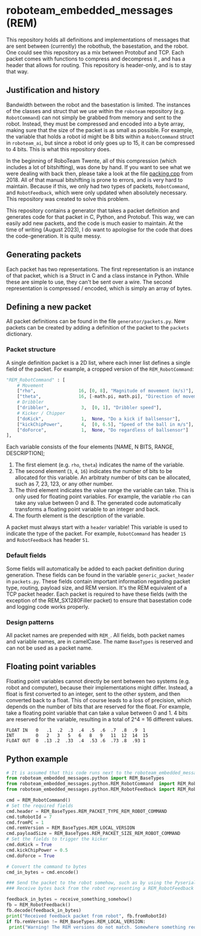 # roboteam_embedded_messages (REM)

This repository holds all definitions and implementations of messages that are sent between (currently) the robothub, the basestation, and the robot. One could see this repository as a mix between Protobuf and TCP. Each packet comes with functions to compress and decompress it   , and has a header that allows for routing. This repository is header-only, and is to stay that way.

## Justification and history

Bandwidth between the robot and the basestation is limited. The instances of the classes and struct that we use within the `roboteam` repository (e.g. `RobotCommand`) can not simply be grabbed from memory and sent to the robot. Instead, they must be compressed and encoded into a byte array, making sure that the size of the packet is as small as possible. For example, the variable that holds a robot id might be 8 bits within a `RobotCommand` struct in `roboteam_ai`, but since a robot id only goes up to 15, it can be compressed to 4 bits. This is what this repository does.

In the beginning of RoboTeam Twente, all of this compression (which includes a lot of bitshifting), was done by hand. If you want to see what we were dealing with back then, please take a look at the file [packing.cpp](https://github.com/RoboTeamTwente/roboteam_robothub/blob/864fe51b29f8a7dc5cf43e65c77e91ca6da4b76e/src/packing.cpp#L145) from 2018. All of that manual bitshifting is prone to errors, and is very hard to maintain. Because if this, we only had two types of packets, `RobotCommand`, and `RobotFeedback`, which were only updated when absolutely necessary. This repository was created to solve this problem.

This repository contains a generator that takes a packet definition and generates code for that packet in C, Python, and Protobuf. This way, we can easily add new packets, and the code is much easier to maintain. At the time of writing (August 2023), I do want to apologise for the code that does the code-generation. It is quite messy.

## Generating packets

Each packet has two representations. The first representation is an instance of that packet, which is a Struct in C and a class instance in Python. While these are simple to use, they can't be sent over a wire. The second representation is compressed / encoded, which is simply an array of bytes.

## Defining a new packet

All packet definitions can be found in the file `generator/packets.py`. New packets can be created by adding a definition of the packet to the `packets` dictionary.

### Packet structure

A single definition packet is a 2D list, where each inner list defines a single field of the packet. For example, a cropped version of the `REM_RobotCommand`:

```python
"REM_RobotCommand" : [
    # Movement
    ["rho",                16, [0, 8], "Magnitude of movement (m/s)"],
    ["theta",              16, [-math.pi, math.pi], "Direction of movement (radians)"],
    # Dribbler
    ["dribbler",            3,  [0, 1], "Dribbler speed"],
    # Kicker / Chipper
    ["doKick",              1,  None, "Do a kick if ballsensor"],
    ["kickChipPower",       4,  [0, 6.5], "Speed of the ball in m/s"],
    ["doForce",             1,  None, "Do regardless of ballsensor"]
],
```

Each variable consists of the four elements [NAME, N BITS, RANGE, DESCRIPTION];

1. The first element (e.g. `rho`, `theta`) indicates the name of the variable.
2. The second element (`3`, `4`, `16`) indicates the number of bits to be allocated for this variable. An arbitraty number of bits can be allocated, such as 7, 23, 123, or any other number.
3. The third element indicates the value range the variable can take. This is only used for floating point variables. For example, the variable `rho` can take any value between 0 and 8. The generated code automatically transforms a floating point variable to an integer and back.
4. The fourth element is the description of the variable.

A packet must always start with a `header` variable! This variable is used to indicate the type of the packet. For example, `RobotCommand` has header `15` and `RobotFeedback` has header `51`.

### Default fields

Some fields will automatically be added to each packet definition during generation. These fields can be found in the variable `generic_packet_header` in `packets.py`. These fields contain important information regarding packet type, routing, payload size, and REM version. It's the REM equivalent of a TCP packet header. Each packet is required to have these fields (with the exception of the REM_SX1280Filler packet) to ensure that basestation code and logging code works properly.

### Design patterns

All packet names are prepended with `REM_`. All fields, both packet names and variable names, are in camelCase. The name `BaseTypes` is reserved and can not be used as a packet name.

## Floating point variables

Floating point variables cannot directly be sent between two systems (e.g. robot and computer), because their implementations might differ. Instead, a float is first converted to an integer, sent to the other system, and then converted back to a float. This of course leads to a loss of precision, which depends on the number of bits that are reserved for the float. For example, take a floating point variable that can take a value between 0 and 1. 4 bits are reserved for the variable, resulting in a total of 2^4 = 16 different values.

```text
FLOAT IN   0   .1  .2  .3  .4  .5  .6  .7  .8  .9  1 
INT        0   2   3   5   6   8   9   11  12  14  15
FLOAT OUT  0  .13 .2  .33  .4  .53 .6  .73 .8  .93 1 
```

## Python example

```python
# It is assumed that this code runs next to the roboteam_embedded_messages folder, not within it
from roboteam_embedded_messages.python import REM_BaseTypes
from roboteam_embedded_messages.python.REM_RobotCommand  import REM_RobotCommand
from roboteam_embedded_messages.python.REM_RobotFeedback import REM_RobotFeedback

cmd = REM_RobotCommand()
# Set the required fields
cmd.header = REM_BaseTypes.REM_PACKET_TYPE_REM_ROBOT_COMMAND
cmd.toRobotId = 7
cmd.fromPC = 1
cmd.remVersion = REM_BaseTypes.REM_LOCAL_VERSION
cmd.payloadSize = REM_BaseTypes.REM_PACKET_SIZE_REM_ROBOT_COMMAND
# Set the fields to trigger the kicker
cmd.doKick = True
cmd.kickChipPower = 0.5
cmd.doForce = True

# Convert the command to bytes
cmd_in_bytes = cmd.encode()

### Send the packet to the robot somehow, such as by using the Pyserial library
### Receive bytes back from the robot representing a REM_RobotFeedback packet

feedback_in_bytes = receive_something_somehow()
fb = REM_RobotFeedback()
fb.decode(feedback_in_bytes)
print("Received feedback packet from robot", fb.fromRobotId)
if fb.remVersion != REM_BaseTypes.REM_LOCAL_VERSION:
 print("Warning! The REM versions do not match. Somewhere something requires an update")
```
